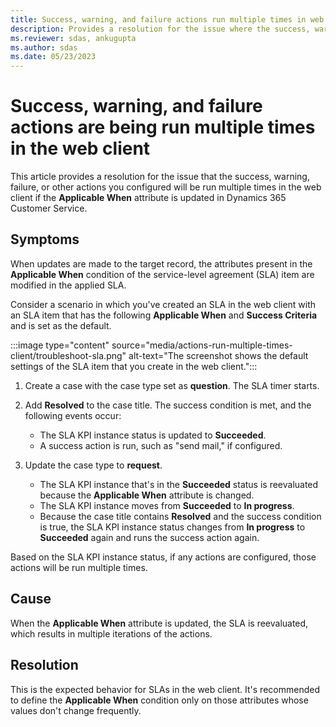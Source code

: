 ```yaml
---
title: Success, warning, and failure actions run multiple times in web client
description: Provides a resolution for the issue where the success, warning, and failure actions are being run multiple times in the web client in Dynamics 365 Customer Service.
ms.reviewer: sdas, ankugupta
ms.author: sdas
ms.date: 05/23/2023
---
```

# Success, warning, and failure actions are being run multiple times in the web client

This article provides a resolution for the issue that the success, warning, failure, or other actions you configured will be run multiple times in the web client if the **Applicable When** attribute is updated in Dynamics 365 Customer Service.

## Symptoms

When updates are made to the target record, the attributes present in the **Applicable When** condition of the service-level agreement (SLA) item are modified in the applied SLA.

Consider a scenario in which you've created an SLA in the web client with an SLA item that has the following **Applicable When** and **Success Criteria** and is set as the default.

:::image type="content" source="media/actions-run-multiple-times-client/troubleshoot-sla.png" alt-text="The screenshot shows the default settings of the SLA item that you create in the web client.":::

1. Create a case with the case type set as **question**. The SLA timer starts.

2. Add **Resolved** to the case title. The success condition is met, and the following events occur:

   - The SLA KPI instance status is updated to **Succeeded**.
   - A success action is run, such as "send mail," if configured.

3. Update the case type to **request**.

   - The SLA KPI instance that's in the **Succeeded** status is reevaluated because the **Applicable When** attribute is changed.
   - The SLA KPI instance moves from **Succeeded** to **In progress**.
   - Because the case title contains **Resolved** and the success condition is true, the SLA KPI instance status changes from **In progress** to **Succeeded** again and runs the success action again.

Based on the SLA KPI instance status, if any actions are configured, those actions will be run multiple times.

## Cause

When the **Applicable When** attribute is updated, the SLA is reevaluated, which results in multiple iterations of the actions.

## Resolution

This is the expected behavior for SLAs in the web client. It's recommended to define the **Applicable When** condition only on those attributes whose values don't change frequently.
